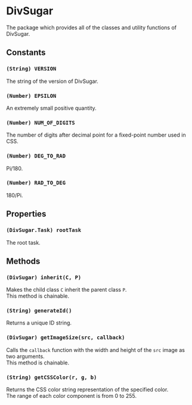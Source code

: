 DivSugar
========

The package which provides all of the classes and utility functions of DivSugar.

Constants
---------

### `(String) VERSION`
The string of the version of DivSugar.

### `(Number) EPSILON`
An extremely small positive quantity.

### `(Number) NUM_OF_DIGITS`
The number of digits after decimal point for a fixed-point number used in CSS.

### `(Number) DEG_TO_RAD`
Pi/180.

### `(Number) RAD_TO_DEG`
180/Pi.

Properties
----------

### `(DivSugar.Task) rootTask`
The root task.

Methods
-------

### `(DivSugar) inherit(C, P)`
Makes the child class `C` inherit the parent class `P`.  
This method is chainable.

### `(String) generateId()`
Returns a unique ID string.

### `(DivSugar) getImageSize(src, callback)`
Calls the `callback` function with the width and height of the `src` image as two arguments.  
This method is chainable.

### `(String) getCSSColor(r, g, b)`
Returns the CSS color string representation of the specified color.  
The range of each color component is from 0 to 255.
